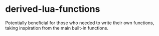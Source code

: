 # derived-lua-functions
Potentially beneficial for those who needed to write their own functions, taking inspiration from the main built-in functions.

